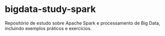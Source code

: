 # bigdata-study-spark
Repositório de estudo sobre Apache Spark e processamento de Big Data, incluindo exemplos práticos e exercícios.
